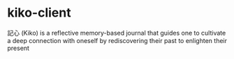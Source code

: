 # kiko-client
記心 (Kiko) is a reflective memory-based journal that guides one to cultivate a deep connection with oneself by rediscovering their past to enlighten their present
